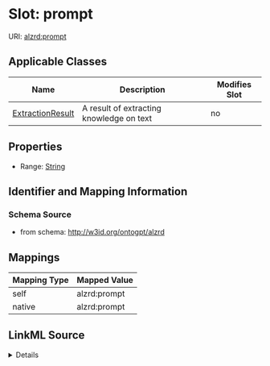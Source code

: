 

# Slot: prompt

URI: [alzrd:prompt](http://w3id.org/ontogpt/alzrdprompt)



<!-- no inheritance hierarchy -->





## Applicable Classes

| Name | Description | Modifies Slot |
| --- | --- | --- |
| [ExtractionResult](ExtractionResult.md) | A result of extracting knowledge on text |  no  |







## Properties

* Range: [String](String.md)





## Identifier and Mapping Information







### Schema Source


* from schema: http://w3id.org/ontogpt/alzrd




## Mappings

| Mapping Type | Mapped Value |
| ---  | ---  |
| self | alzrd:prompt |
| native | alzrd:prompt |




## LinkML Source

<details>
```yaml
name: prompt
from_schema: http://w3id.org/ontogpt/alzrd
rank: 1000
alias: prompt
owner: ExtractionResult
domain_of:
- ExtractionResult
range: string

```
</details>